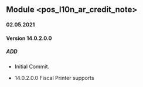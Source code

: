 ## Module <pos_l10n_ar_credit_note>

#### 02.05.2021
#### Version 14.0.2.0.0
##### ADD
- Initial Commit.

- 14.0.2.0.0
Fiscal Printer supports


